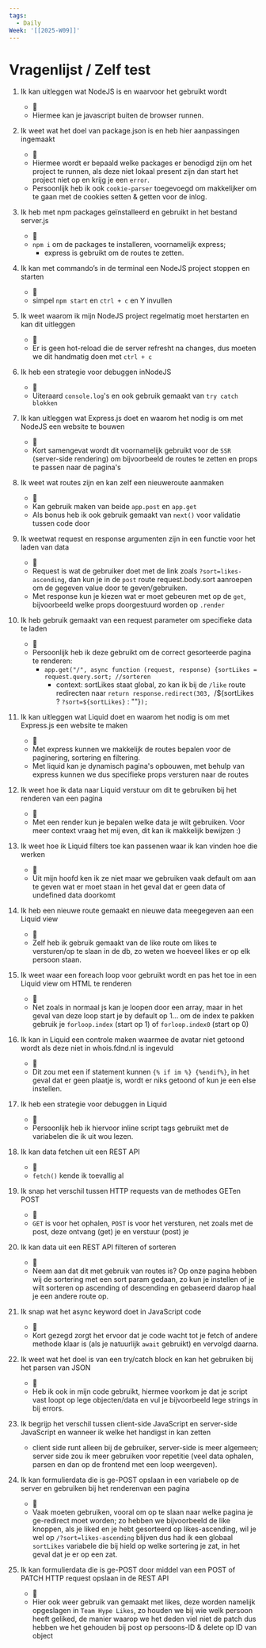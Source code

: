 ```yaml
---
tags:
  - Daily
Week: '[[2025-W09]]'
---
```

# Vragenlijst / Zelf test

1. Ik kan uitleggen wat NodeJS is en waarvoor het gebruikt wordt
	- 🍗
	- Hiermee kan je javascript buiten de browser runnen.
2. Ik weet wat het doel van package.json is en heb hier aanpassingen ingemaakt
	- 🍗
	- Hiermee wordt er bepaald welke packages er benodigd zijn om het project te runnen, als deze niet lokaal present zijn dan start het project niet op en krijg je een `error`.
	- Persoonlijk  heb ik ook `cookie-parser` toegevoegd om makkelijker om te gaan met de cookies setten & getten voor de inlog.
3. Ik heb met npm packages geïnstalleerd en gebruikt in het bestand server.js
	- 🍗
	- `npm i` om de packages te installeren, voornamelijk express;
		- express is gebruikt om de routes te zetten.
4. Ik kan met commando’s in de terminal een NodeJS project stoppen en starten
	- 🍗
	- simpel `npm start` en `ctrl + c` en Y invullen
5. Ik weet waarom ik mijn NodeJS project regelmatig moet herstarten en kan dit uitleggen
	- 🍗
	- Er is geen hot-reload die de server refresht na changes, dus moeten we dit handmatig doen met `ctrl + c`
6. Ik heb een strategie voor debuggen inNodeJS
	- 🍗
	- Uiteraard `console.log`'s en ook gebruik gemaakt van `try catch blokken`
7. Ik kan uitleggen wat Express.js doet en waarom het nodig is om met NodeJS een website te bouwen
	- 🍗
	- Kort samengevat wordt dit voornamelijk gebruikt voor de `SSR` (server-side rendering) om bijvoorbeeld de routes te zetten en props te passen naar de pagina's
8. Ik weet wat routes zijn en kan zelf een nieuweroute aanmaken
	- 🍗
	- Kan gebruik maken van beide `app.post` en `app.get`
	- Als bonus heb ik ook gebruik gemaakt van `next()` voor validatie tussen code door
9. Ik weetwat request en response argumenten zijn in een functie voor het laden van data
	- 🍗
	- Request is wat de gebruiker doet met de link zoals `?sort=likes-ascending`, dan kun je in de `post` route request.body.sort aanroepen om de gegeven value door te geven/gebruiken.
	- Met response kun je kiezen wat er moet gebeuren met op de `get`, bijvoorbeeld welke props doorgestuurd worden op `.render`
10. Ik heb gebruik gemaakt van een request parameter om specifieke data te laden
	- 🍗
	- Persoonlijk heb ik deze gebruikt om de correct gesorteerde pagina te renderen:
		- `app.get("/", async function (request, response) {sortLikes = request.query.sort; //sorteren`
			- context: sortLikes staat global, zo kan ik bij de `/like` route redirecten naar `return response.redirect(303, `/\${sortLikes ? `?sort=${sortLikes}` : ""}`);`
11. Ik kan uitleggen wat Liquid doet en waarom het nodig is om met Express.js een website te maken
	- 🍗
	- Met express kunnen we makkelijk de routes bepalen voor de paginering, sortering en filtering.
	- Met liquid kan je dynamisch pagina's opbouwen, met behulp van express kunnen we dus specifieke props versturen naar de routes
12. Ik weet hoe ik data naar Liquid verstuur om dit te gebruiken bij het renderen van een pagina
	- 🍗
	- Met een render kun je bepalen welke data je wilt gebruiken. Voor meer context vraag het mij even, dit kan ik makkelijk bewijzen :)

13. Ik weet hoe ik Liquid filters toe kan passenen waar ik kan vinden hoe die werken
	- 🍗
	- Uit mijn hoofd ken ik ze niet maar we gebruiken vaak default om aan te geven wat er moet staan in het geval dat er geen data of undefined data doorkomt
14. Ik heb een nieuwe route gemaakt en nieuwe data meegegeven aan een Liquid view
	- 🍗
	- Zelf heb ik gebruik gemaakt van de like route om likes te versturen/op te slaan in de db, zo weten we hoeveel likes er op elk persoon staan.
15. Ik weet waar een foreach loop voor gebruikt wordt en pas het toe in een Liquid view om HTML te renderen
	- 🍗
	- Net zoals in normaal js kan je loopen door een array, maar in het geval van deze loop start je by default op 1... om de index te pakken gebruik je `forloop.index` (start op 1) of `forloop.index0` (start op 0)
16. Ik kan in Liquid een controle maken waarmee de avatar niet getoond wordt als deze niet in whois.fdnd.nl is ingevuld
	- 🍗
	- Dit zou met een if statement kunnen `{% if im %} {%endif%}`, in het geval dat er geen plaatje is, wordt er niks getoond of kun je een else instellen.
17. Ik heb een strategie voor debuggen in Liquid
     - 🍗
     - Persoonlijk heb ik hiervoor inline script tags gebruikt met de variabelen die ik uit wou lezen.

18. Ik kan data fetchen uit een REST API
	 - 🍗
	 - `fetch()` kende ik toevallig al

19. Ik snap het verschil tussen HTTP requests van de methodes GETen POST
	 - 🍗
	 - `GET` is voor het ophalen, `POST` is voor het versturen, net zoals met de post, deze ontvang (get) je en verstuur (post) je

20. Ik kan data uit een REST API filteren of sorteren
	- 🍗
	- Neem aan dat dit met gebruik van routes is? Op onze pagina hebben wij de sortering met een sort param gedaan, zo kun je instellen of je wilt sorteren op ascending of descending en gebaseerd daarop haal je een andere route op.

21. Ik snap wat het async keyword doet in JavaScript code
	- 🍗
	- Kort gezegd zorgt het ervoor dat je code wacht tot je fetch of andere methode klaar is (als je natuurlijk `await` gebruikt) en vervolgd daarna.


22. Ik weet wat het doel is van een try/catch block en kan het gebruiken bij het parsen van JSON
	- 🍗
	- Heb ik ook in mijn code gebruikt, hiermee voorkom je dat je script vast loopt op lege objecten/data en vul je bijvoorbeeld lege strings in bij errors.

23. Ik begrijp het verschil tussen client-side JavaScript en server-side JavaScript en wanneer ik welke het handigst in kan zetten
	 - client side runt alleen bij de gebruiker, server-side is meer algemeen; server side zou ik meer gebruiken voor repetitie (veel data ophalen, parsen en dan op de frontend met een loop weergeven). 

24. Ik kan formulierdata die is ge-POST opslaan in een variabele op de server en gebruiken bij het renderenvan een pagina
	 - 🍗
	 - Vaak moeten gebruiken, vooral om op te slaan naar welke pagina je ge-redirect moet worden; zo hebben we bijvoorbeeld de like knoppen, als je liked en je hebt gesorteerd op likes-ascending, wil je wel op `/?sort=likes-ascending` blijven dus had ik een globaal `sortLikes` variabele die bij hield op welke sortering je zat, in het geval dat je er op een zat.

25. Ik kan formulierdata die is ge-POST door middel van een POST of PATCH HTTP request opslaan in de REST API
	 - 🍗
	 - Hier ook weer gebruik van gemaakt met likes, deze worden namelijk opgeslagen in `Team Hype Likes`, zo houden we bij wie welk persoon heeft geliked, de manier waarop we het deden viel niet de patch dus hebben we het gehouden bij post op persoons-ID & delete op ID van object